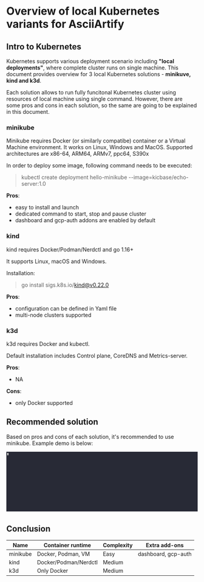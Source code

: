 # Overview of local Kubernetes variants for AsciiArtify


## Intro to Kubernetes

Kubernetes supports various deployment scenario including **"local deployments"**, where complete cluster runs on single machine.
This document provides overview for 3 local Kubernetes solutions - **minikuve, kind and k3d**.

Each solution allows to run fully funcitonal Kubernetes cluster using resources of local machine using single command. However, there are some pros and cons in each solution, so the same are going to be explained in this document.

### minikube

Minikube requires Docker (or similarly compatibe) container or a Virtual Machine environment. It works on Linux, Windows and MacOS. Supported architectures are x86-64, ARM64, ARMv7, ppc64, S390x

In order to deploy some image, following command needs to be executed:
> kubectl create deployment hello-minikube --image=kicbase/echo-server:1.0

**Pros**: 
- easy to install and launch
- dedicated command to start, stop and pause cluster
- dashboard and gcp-auth addons are enabled by default


### kind

kind requires Docker/Podman/Nerdctl and go 1.16+

It supports Linux, macOS and Windows.

Installation:
> go install sigs.k8s.io/kind@v0.22.0



**Pros**:
- configuration can be defined in Yaml file
- multi-node clusters supported


### k3d

k3d requires Docker and kubectl.

Default installation includes Control plane, CoreDNS and Metrics-server.

**Pros**:
- NA

**Cons**:
- only Docker supported

## Recommended solution

Based on pros and cons of each solution, it's recommended to use minikube. 
Example demo is below:

![demo session](../demo.gif)


## Conclusion


| Name     | Container runtime     | Complexity | Extra add-ons       |
|----------|-----------------------|------------|---------------------|
| minikube | Docker, Podman, VM    | Easy       | dashboard, gcp-auth |
| kind     | Docker/Podman/Nerdctl | Medium     |                     |
| k3d      | Only Docker           | Medium     |                     |